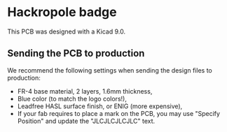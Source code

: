 # Hackropole badge

<!--
SPDX-FileCopyrightText: 2025 Hackropole
SPDX-License-Identifier: CC-BY-4.0
-->

This PCB was designed with a Kicad 9.0.

## Sending the PCB to production

We recommend the following settings when sending the design files to production:
  - FR-4 base material, 2 layers, 1.6mm thickness,
  - Blue color (to match the logo colors!),
  - Leadfree HASL surface finish, or ENIG (more expensive),
  - If your fab requires to place a mark on the PCB, you may use "Specify Position" and update the "JLCJLCJLCJLC" text.
